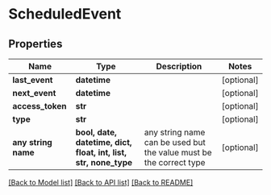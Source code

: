 # ScheduledEvent


## Properties
Name | Type | Description | Notes
------------ | ------------- | ------------- | -------------
**last_event** | **datetime** |  | [optional] 
**next_event** | **datetime** |  | [optional] 
**access_token** | **str** |  | [optional] 
**type** | **str** |  | [optional] 
**any string name** | **bool, date, datetime, dict, float, int, list, str, none_type** | any string name can be used but the value must be the correct type | [optional]

[[Back to Model list]](../README.md#documentation-for-models) [[Back to API list]](../README.md#documentation-for-api-endpoints) [[Back to README]](../README.md)


